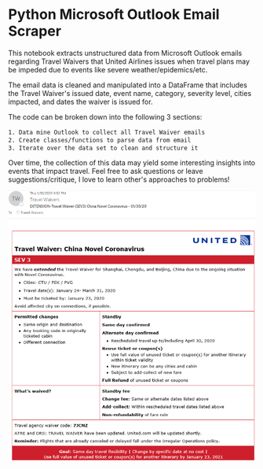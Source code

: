 # Python Microsoft Outlook Email Scraper
This notebook extracts unstructured data from Microsoft Outlook emails regarding Travel Waivers
that United Airlines issues when travel plans may be impeded due to events like severe weather/epidemics/etc. 

The email data is cleaned and manipulated into a DataFrame that includes the Travel Waiver's
issued date, event name, category, severity level, cities impacted, and dates the waiver is issued for. 

The code can be broken down into the following 3 sections:

    1. Data mine Outlook to collect all Travel Waiver emails
    2. Create classes/functions to parse data from email 
    3. Iterate over the data set to clean and structure it

Over time, the collection of this data may yield some interesting insights into events that impact travel.
Feel free to ask questions or leave suggestions/critique, I love to learn other's approaches to problems!

![TravelWaiverImage](https://raw.githubusercontent.com/eli64s/Python-Email-Scraper/master/email_example_image.PNG)
